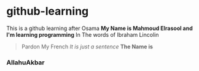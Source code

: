 # github-learning
This is a github learning after Osama
**My Name is Mahmoud Elrasool and I'm learning programming**
In The words of Ibraham Lincolin
 >Pardon My French
_It is just a sentence_
**The Name is** 
### AllahuAkbar